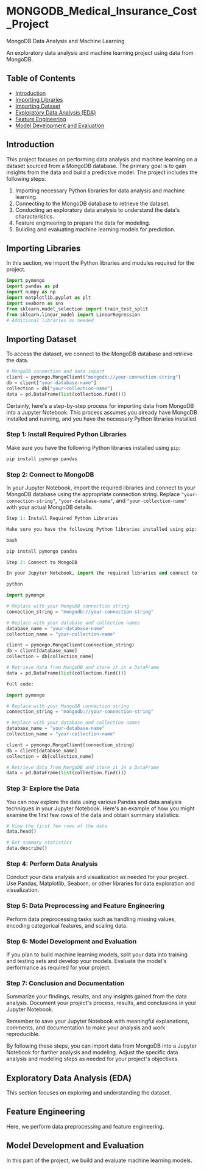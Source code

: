 # MONGODB_Medical_Insurance_Cost_Project
 
MongoDB Data Analysis and Machine Learning

An exploratory data analysis and machine learning project using data from MongoDB.

## Table of Contents

- [Introduction](#introduction)
- [Importing Libraries](#importing-libraries)
- [Importing Dataset](#importing-dataset)
- [Exploratory Data Analysis (EDA)](#exploratory-data-analysis-eda)
- [Feature Engineering](#feature-engineering)
- [Model Development and Evaluation](#model-development-and-evaluation)
 
## Introduction

This project focuses on performing data analysis and machine learning on a dataset sourced from a MongoDB database. The primary goal is to gain insights from the data and build a predictive model. The project includes the following steps:

1. Importing necessary Python libraries for data analysis and machine learning.
2. Connecting to the MongoDB database to retrieve the dataset.
3. Conducting an exploratory data analysis to understand the data's characteristics.
4. Feature engineering to prepare the data for modeling.
5. Building and evaluating machine learning models for prediction.

## Importing Libraries

In this section, we import the Python libraries and modules required for the project.

```python
import pymongo
import pandas as pd
import numpy as np
import matplotlib.pyplot as plt
import seaborn as sns
from sklearn.model_selection import train_test_split
from sklearn.linear_model import LinearRegression
# Additional libraries as needed
```

## Importing Dataset

To access the dataset, we connect to the MongoDB database and retrieve the data.

```python
# MongoDB connection and data import
client = pymongo.MongoClient("mongodb://your-connection-string")
db = client["your-database-name"]
collection = db["your-collection-name"]
data = pd.DataFrame(list(collection.find()))
```
Certainly, here's a step-by-step process for importing data from MongoDB into a Jupyter Notebook. This process assumes you already have MongoDB installed and running, and you have the necessary Python libraries installed.

### Step 1: Install Required Python Libraries

Make sure you have the following Python libraries installed using `pip`:

```bash
pip install pymongo pandas
```

### Step 2: Connect to MongoDB

In your Jupyter Notebook, import the required libraries and connect to your MongoDB database using the appropriate connection string. Replace `"your-connection-string"`, `"your-database-name"`, and `"your-collection-name"` with your actual MongoDB details.

```python
Step 1: Install Required Python Libraries

Make sure you have the following Python libraries installed using pip:

bash

pip install pymongo pandas

Step 2: Connect to MongoDB

In your Jupyter Notebook, import the required libraries and connect to your MongoDB database using the appropriate connection string. Replace "your-connection-string", "your-database-name", and "your-collection-name" with your actual MongoDB details.

python

import pymongo

# Replace with your MongoDB connection string
connection_string = "mongodb://your-connection-string"

# Replace with your database and collection names
database_name = "your-database-name"
collection_name = "your-collection-name"

client = pymongo.MongoClient(connection_string)
db = client[database_name]
collection = db[collection_name]

# Retrieve data from MongoDB and store it in a DataFrame
data = pd.DataFrame(list(collection.find()))

full code:

import pymongo

# Replace with your MongoDB connection string
connection_string = "mongodb://your-connection-string"

# Replace with your database and collection names
database_name = "your-database-name"
collection_name = "your-collection-name"

client = pymongo.MongoClient(connection_string)
db = client[database_name]
collection = db[collection_name]

# Retrieve data from MongoDB and store it in a DataFrame
data = pd.DataFrame(list(collection.find()))
```

### Step 3: Explore the Data

You can now explore the data using various Pandas and data analysis techniques in your Jupyter Notebook. Here's an example of how you might examine the first few rows of the data and obtain summary statistics:

```python
# View the first few rows of the data
data.head()

# Get summary statistics
data.describe()
```

### Step 4: Perform Data Analysis

Conduct your data analysis and visualization as needed for your project. Use Pandas, Matplotlib, Seaborn, or other libraries for data exploration and visualization.

### Step 5: Data Preprocessing and Feature Engineering

Perform data preprocessing tasks such as handling missing values, encoding categorical features, and scaling data.

### Step 6: Model Development and Evaluation

If you plan to build machine learning models, split your data into training and testing sets and develop your models. Evaluate the model's performance as required for your project.

### Step 7: Conclusion and Documentation

Summarize your findings, results, and any insights gained from the data analysis. Document your project's process, results, and conclusions in your Jupyter Notebook.

Remember to save your Jupyter Notebook with meaningful explanations, comments, and documentation to make your analysis and work reproducible.

By following these steps, you can import data from MongoDB into a Jupyter Notebook for further analysis and modeling. Adjust the specific data analysis and modeling steps as needed for your project's objectives.
## Exploratory Data Analysis (EDA)

This section focuses on exploring and understanding the dataset.

## Feature Engineering

Here, we perform data preprocessing and feature engineering.


## Model Development and Evaluation

In this part of the project, we build and evaluate machine learning models.

 
